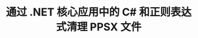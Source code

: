 ---
############################# Static ############################
layout: "autogen"
draft: false
path: "zh/redaction/net/regex/ppsx"
otherformats: CSV DOC DOCM DOCX DOT DOTM DOTX PDF POT POTM PPS PPSM PPT PPTM PPTX RTF XLS XLSM XLSX XLT XLTM XLTX  

############################# Head ############################
head_title: "通过 .NET 核心使用正则表达式编辑 PPSX 文档"
head_description: "使用正则表达式从不同格式的文档中删除敏感信息"

############################# Header ############################
title: "通过 .NET 核心应用中的 C# 和正则表达式清理 PPSX 文件"
description: "查找并删除 Office 和 OpenOffice 文档、电子表格和演示文稿以及 Windows、Linux 和 macOS 上的 PPSX 中的敏感信息"

################### SubMenu/Download Button #####################
submenu:
    enable: true

############################# About ############################
about:
    enable: true
    title: ".NET API 的文档文本编辑"
    content: |
        一个独立于格式的界面，用于清理 PDF、Word、Excel、PowerPoint 文档和图像中的敏感和机密信息，包括更改元数据和删除评论的功能。使用 GroupDocs.Redaction for .NET 工具，您可以编辑机密信息并将编辑后的文档保存在 PDF 中，将所有页面转换为光栅图像或保留文档的原始格式以供进一步编辑。

############################# Steps ############################
steps:
    enable: true
    title_left: "通过 C# 使用正则表达式编辑来自 PPSX 的文本"
    content_left: |
        [GroupDocs.Redaction](zh//redaction/net/) 允许 .NET 开发者通过几个简单的步骤使用完整的正则表达式来编辑 PPSX 文件。

        *   创建 [Redactor](https://apireference.groupdocs.com/redaction/net/groupdocs.redaction/redactor) 类的实例并加载 PPSX 文件
        *   创建 [RegexRedaction](https://apireference.groupdocs.com/redaction/net/groupdocs.redaction.redactions/regexredaction) 类的实例来查找和替换文本
        *   使用 RegexRedaction 对象调用 [Redactor.Apply](https://apireference.groupdocs.com/redaction/net/groupdocs.redaction/redactor/methods/apply/index) 方法
        
    title_right: "开始使用密文 API"
    content_right: |
        通过命令行“nuget install GroupDocs.Redaction”进行安装，或通过 Visual Studio 的包管理器控制台使用“Install-Package GroupDocs.Redaction”进行安装。 
        或者，从 [下载](https://downloads.groupdocs.com/redaction/net) 获取 ZIP 文件中的离线 MSI 安装程序或 DLL，并在项目中手动引用它。  
        
    code: |
        ```cs
        using (Redactor redactor = new Redactor(@"sample.ppsx"))
        {
        	redactor.Apply(new RegexRedaction("\\d{2}\\s*\\d{2}[^\\d]*\\d{6}", new ReplacementOptions(System.Drawing.Color.Blue)));
        	redactor.Save();
        }
        ```

############################# Demos ############################
demos:
    enable: true
############################# About Formats ############################
about_formats:
    enable: true
############################# More Formats ############################
more_formats:
    enable: true

############################# Back to top ###############################
back_to_top:
    enable: true
---
